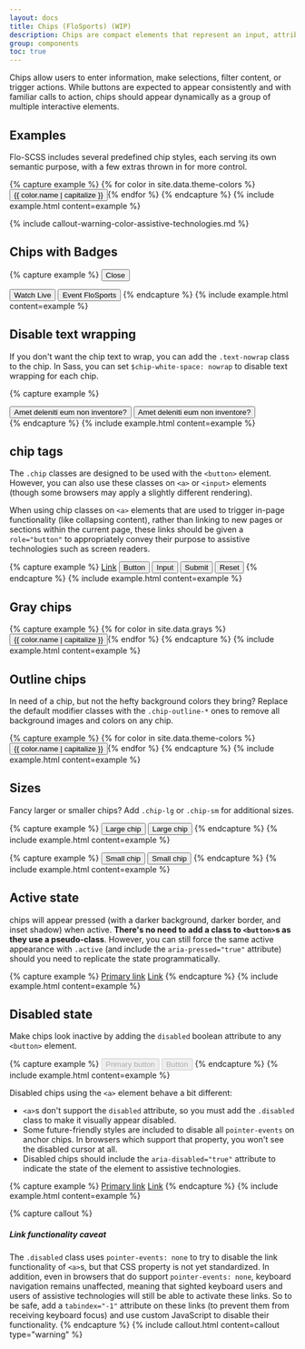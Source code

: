 ```yaml
---
layout: docs
title: Chips (FloSports) (WIP)
description: Chips are compact elements that represent an input, attribute, or action.
group: components
toc: true
---
```


Chips allow users to enter information, make selections, filter content, or
trigger actions. While buttons are expected to appear consistently and with
familiar calls to action, chips should appear dynamically as a group of
multiple interactive elements.

## Examples

Flo-SCSS includes several predefined chip styles, each serving its own semantic purpose, with a few extras thrown in for more control.

{% capture example %}
{% for color in site.data.theme-colors %}
<button type="button" class="chip chip-{{ color.name }}">{{ color.name | capitalize }}</button>{% endfor %}
{% endcapture %}
{% include example.html content=example %}

{% include callout-warning-color-assistive-technologies.md %}

## Chips with Badges

{% capture example %}
<button type="button" class="chip chip-light chip-close">
  Close 
</button>

<button type="button" class="chip chip-light">
  Watch <span class="badge badge-400 bg-primary text-white">Live</span>
</button>

<button type="button" class="chip chip-light">
  Event <span class="badge badge-400 badge-pill">FloSports</span>
</button>
{% endcapture %}
{% include example.html content=example %}

## Disable text wrapping

If you don't want the chip text to wrap, you can add the `.text-nowrap` class to the chip. In Sass, you can set `$chip-white-space: nowrap` to disable text wrapping for each chip.

{% capture example %}

<div class="w-10">
  <button class="chip chip-primary" type="submit">Amet deleniti eum non inventore?</button>
  <button class="chip chip-primary text-nowrap" type="submit">Amet deleniti eum non inventore?</button>
</div>
{% endcapture %}
{% include example.html content=example %}

## chip tags

The `.chip` classes are designed to be used with the `<button>` element. However, you can also use these classes on `<a>` or `<input>` elements (though some browsers may apply a slightly different rendering).

When using chip classes on `<a>` elements that are used to trigger in-page functionality (like collapsing content), rather than linking to new pages or sections within the current page, these links should be given a `role="button"` to appropriately convey their purpose to assistive technologies such as screen readers.

{% capture example %}
<a class="chip chip-primary" href="#" role="button">Link</a>
<button class="chip chip-primary" type="submit">Button</button>
<input class="chip chip-primary" type="button" value="Input">
<input class="chip chip-primary" type="submit" value="Submit">
<input class="chip chip-primary" type="reset" value="Reset">
{% endcapture %}
{% include example.html content=example %}

## Gray chips

{% capture example %}
{% for color in site.data.grays %}
<button type="button" class="chip chip-{{ color.name }}">{{ color.name | capitalize }}</button>{% endfor %}
{% endcapture %}
{% include example.html content=example %}

## Outline chips

In need of a chip, but not the hefty background colors they bring? Replace the default modifier classes with the `.chip-outline-*` ones to remove all background images and colors on any chip.

{% capture example %}
{% for color in site.data.theme-colors %}
<button type="button" class="chip chip-outline-{{ color.name }}">{{ color.name | capitalize }}</button>{% endfor %}
{% endcapture %}
{% include example.html content=example %}

## Sizes

Fancy larger or smaller chips? Add `.chip-lg` or `.chip-sm` for additional sizes.

{% capture example %}
<button type="button" class="chip chip-primary chip-lg">Large chip</button>
<button type="button" class="chip chip-secondary chip-lg">Large chip</button>
{% endcapture %}
{% include example.html content=example %}

{% capture example %}
<button type="button" class="chip chip-primary chip-sm">Small chip</button>
<button type="button" class="chip chip-secondary chip-sm">Small chip</button>
{% endcapture %}
{% include example.html content=example %}

## Active state

chips will appear pressed (with a darker background, darker border, and inset shadow) when active. **There's no need to add a class to `<button>`s as they use a pseudo-class**. However, you can still force the same active appearance with `.active` (and include the <code>aria-pressed="true"</code> attribute) should you need to replicate the state programmatically.

{% capture example %}
<a href="#" class="chip chip-primary chip-lg active" role="button" aria-pressed="true">Primary link</a>
<a href="#" class="chip chip-secondary chip-lg active" role="button" aria-pressed="true">Link</a>
{% endcapture %}
{% include example.html content=example %}

## Disabled state

Make chips look inactive by adding the `disabled` boolean attribute to any `<button>` element.

{% capture example %}
<button type="button" class="chip chip-lg chip-primary" disabled>Primary button</button>
<button type="button" class="chip chip-secondary chip-lg" disabled>Button</button>
{% endcapture %}
{% include example.html content=example %}

Disabled chips using the `<a>` element behave a bit different:

- `<a>`s don't support the `disabled` attribute, so you must add the `.disabled` class to make it visually appear disabled.
- Some future-friendly styles are included to disable all `pointer-events` on anchor chips. In browsers which support that property, you won't see the disabled cursor at all.
- Disabled chips should include the `aria-disabled="true"` attribute to indicate the state of the element to assistive technologies.

{% capture example %}
<a href="#" class="chip chip-primary chip-lg disabled" tabindex="-1" role="button" aria-disabled="true">Primary link</a>
<a href="#" class="chip chip-secondary chip-lg disabled" tabindex="-1" role="button" aria-disabled="true">Link</a>
{% endcapture %}
{% include example.html content=example %}

{% capture callout %}

##### Link functionality caveat

The `.disabled` class uses `pointer-events: none` to try to disable the link functionality of `<a>`s, but that CSS property is not yet standardized. In addition, even in browsers that do support `pointer-events: none`, keyboard navigation remains unaffected, meaning that sighted keyboard users and users of assistive technologies will still be able to activate these links. So to be safe, add a `tabindex="-1"` attribute on these links (to prevent them from receiving keyboard focus) and use custom JavaScript to disable their functionality.
{% endcapture %}
{% include callout.html content=callout type="warning" %}
